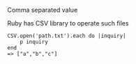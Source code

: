 Comma separated value

Ruby has CSV library to operate such files
```
CSV.open('path.txt').each do |inquiry|
	p inquiry
end
=> ["a","b","c"]
```
